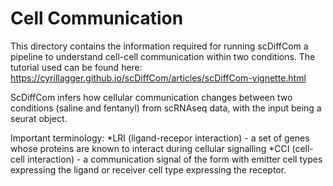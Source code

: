 # Cell Communication 

This directory contains the information required for running scDiffCom a pipeline to understand cell-cell communication within two conditions. The tutorial used can be found here: https://cyrillagger.github.io/scDiffCom/articles/scDiffCom-vignette.html 

ScDiffCom infers how cellular communication changes between two conditions (saline and fentanyl) from scRNAseq data, with the input being a seurat object. 

Important terminology: 
*LRI (ligand-recepor interaction) - a set of genes whose proteins are known to interact during cellular signalling 
*CCI (cell-cell interaction) - a communication signal of the form with emitter cell types expressing the ligand or receiver cell type expressing the receptor. 